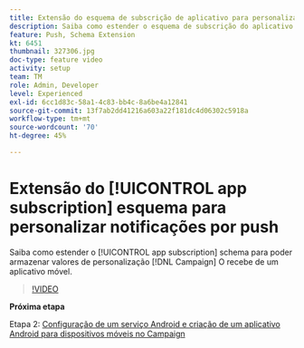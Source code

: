 ```yaml
---
title: Extensão do esquema de subscrição de aplicativo para personalizar notificações por push
description: Saiba como estender o esquema de subscrição do aplicativo para armazenar valores de personalização que o Campaign recebe de um aplicativo para dispositivos móveis.
feature: Push, Schema Extension
kt: 6451
thumbnail: 327306.jpg
doc-type: feature video
activity: setup
team: TM
role: Admin, Developer
level: Experienced
exl-id: 6cc1d83c-58a1-4c83-bb4c-8a6be4a12841
source-git-commit: 13f7ab2dd41216a603a22f181dc4d06302c5918a
workflow-type: tm+mt
source-wordcount: '70'
ht-degree: 45%

---
```


# Extensão do [!UICONTROL app subscription] esquema para personalizar notificações por push

Saiba como estender o [!UICONTROL app subscription] schema para poder armazenar valores de personalização [!DNL Campaign] O recebe de um aplicativo móvel.

>[!VIDEO](https://video.tv.adobe.com/v/327306?quality=12&learn=on)

**Próxima etapa**

Etapa 2: [Configuração de um serviço Android e criação de um aplicativo Android para dispositivos móveis no Campaign](/help/tutorial-getting-started-with-push-notifications-for-android/configuring-an-android-service-in-campaign.md)
